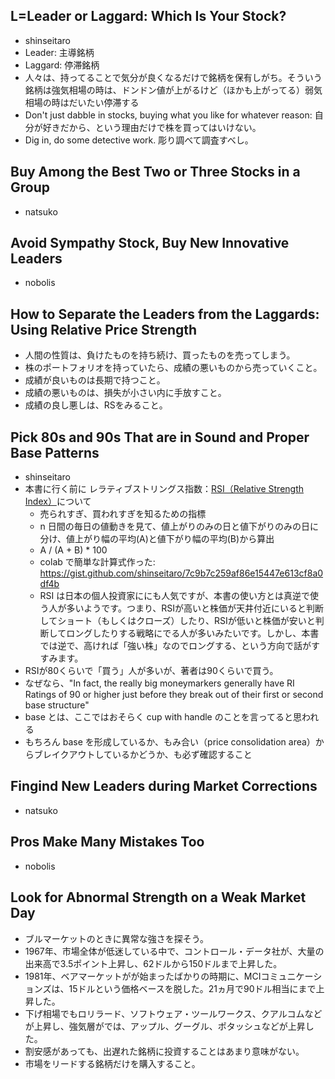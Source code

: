 ## L=Leader or Laggard: Which Is Your Stock?
- shinseitaro
- Leader: 主導銘柄
- Laggard: 停滞銘柄
- 人々は、持ってることで気分が良くなるだけで銘柄を保有しがち。そういう銘柄は強気相場の時は、ドンドン値が上がるけど（ほかも上がってる）弱気相場の時はだいたい停滞する
- Don't just dabble in stocks, buying what you like for whatever reason: 自分が好きだから、という理由だけで株を買ってはいけない。
- Dig in, do some detective work. 彫り調べて調査すべし。


## Buy Among the Best Two or Three Stocks in a Group
- natsuko

## Avoid Sympathy Stock, Buy New Innovative Leaders
- nobolis 

## How to Separate the Leaders from the Laggards: Using Relative Price Strength
- 人間の性質は、負けたものを持ち続け、買ったものを売ってしまう。
- 株のポートフォリオを持っていたら、成績の悪いものから売っていくこと。
- 成績が良いものは長期で持つこと。
- 成績の悪いものは、損失が小さい内に手放すこと。
- 成績の良し悪しは、RSをみること。

## Pick 80s and 90s That are in Sound and Proper Base Patterns
- shinseitaro
- 本書に行く前に レラティブストリングス指数：[RSI（Relative Strength Index）](https://kabu.com/investment/guide/technical/08.html)について
    - 売られすぎ、買われすぎを知るための指標
    - n 日間の毎日の値動きを見て、値上がりのみの日と値下がりのみの日に分け、値上がり幅の平均(A)と値下がり幅の平均(B)から算出
    - A / (A + B) * 100 
    - colab で簡単な計算式作った: https://gist.github.com/shinseitaro/7c9b7c259af86e15447e613cf8a0df4b
    - RSI は日本の個人投資家ににも人気ですが、本書の使い方とは真逆で使う人が多いようです。つまり、RSIが高いと株価が天井付近にいると判断してショート（もしくはクローズ）したり、RSIが低いと株価が安いと判断してロングしたりする戦略にでる人が多いみたいです。しかし、本書では逆で、高ければ「強い株」なのでロングする、という方向で話がすすみます。
- RSIが80くらいで「買う」人が多いが、著者は90くらいで買う。
- なぜなら、"In fact, the really big moneymarkers generally have RI Ratings of 90 or higher just before they break out of their first or second base structure" 
- base とは、ここではおそらく cup with handle のことを言ってると思われる
- もちろん base を形成しているか、もみ合い（price consolidation area）からブレイクアウトしているかどうか、も必ず確認すること

## Fingind New Leaders during Market Corrections
- natsuko 

## Pros Make Many Mistakes Too
- nobolis 

## Look for Abnormal Strength on a Weak Market Day 
- ブルマーケットのときに異常な強さを探そう。
- 1967年、市場全体が低迷している中で、コントロール・データ社が、大量の出来高で3.5ポイント上昇し、62ドルから150ドルまで上昇した。
- 1981年、ベアマーケットがが始まったばかりの時期に、MCIコミュニケーションズは、15ドルという価格ベースを脱した。21ヵ月で90ドル相当にまで上昇した。
- 下げ相場でもロリラード、ソフトウェア・ツールワークス、クアルコムなどが上昇し、強気層がでは、アップル、グーグル、ポタッシュなどが上昇した。
- 割安感があっても、出遅れた銘柄に投資することはあまり意味がない。
- 市場をリードする銘柄だけを購入すること。
